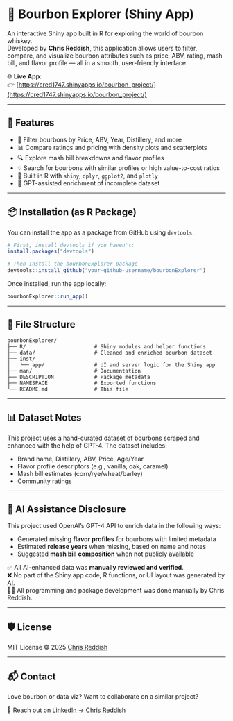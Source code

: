 # 🥃 Bourbon Explorer (Shiny App)

An interactive Shiny app built in R for exploring the world of bourbon whiskey.  
Developed by **Chris Reddish**, this application allows users to filter, compare, and visualize bourbon attributes such as price, ABV, rating, mash bill, and flavor profile — all in a smooth, user-friendly interface.

🌐 **Live App**:  
👉 [https://cred1747.shinyapps.io/bourbon_project/](https://cred1747.shinyapps.io/bourbon_project/)

---

## 🚀 Features

- 🧪 Filter bourbons by Price, ABV, Year, Distillery, and more  
- 📊 Compare ratings and pricing with density plots and scatterplots  
- 🔍 Explore mash bill breakdowns and flavor profiles  
- 💡 Search for bourbons with similar profiles or high value-to-cost ratios  
- 🎯 Built in R with `shiny`, `dplyr`, `ggplot2`, and `plotly`  
- 🧠 GPT-assisted enrichment of incomplete dataset

---

## 📦 Installation (as R Package)

You can install the app as a package from GitHub using `devtools`:

```r
# First, install devtools if you haven't:
install.packages("devtools")

# Then install the bourbonExplorer package
devtools::install_github("your-github-username/bourbonExplorer")
```

Once installed, run the app locally:

```r
bourbonExplorer::run_app()
```

---

## 📁 File Structure

```
bourbonExplorer/
├── R/                      # Shiny modules and helper functions
├── data/                   # Cleaned and enriched bourbon dataset
├── inst/
│   └── app/                # UI and server logic for the Shiny app
├── man/                    # Documentation
├── DESCRIPTION             # Package metadata
├── NAMESPACE               # Exported functions
└── README.md               # This file
```

---

## 📊 Dataset Notes

This project uses a hand-curated dataset of bourbons scraped and enhanced with the help of GPT-4. The dataset includes:

- Brand name, Distillery, ABV, Price, Age/Year
- Flavor profile descriptors (e.g., vanilla, oak, caramel)
- Mash bill estimates (corn/rye/wheat/barley)
- Community ratings

---

## 🤖 AI Assistance Disclosure

This project used OpenAI’s GPT-4 API to enrich data in the following ways:

- Generated missing **flavor profiles** for bourbons with limited metadata
- Estimated **release years** when missing, based on name and notes
- Suggested **mash bill composition** when not publicly available

✅ All AI-enhanced data was **manually reviewed and verified**.  
❌ No part of the Shiny app code, R functions, or UI layout was generated by AI.  
🧑‍💻 All programming and package development was done manually by Chris Reddish.

---

## 🛡️ License

MIT License © 2025 [Chris Reddish](https://www.linkedin.com/in/christopher-reddish-192a402a5)

---

## 📬 Contact

Love bourbon or data viz? Want to collaborate on a similar project?

📩 Reach out on [LinkedIn → Chris Reddish](https://www.linkedin.com/in/christopher-reddish-192a402a5)

